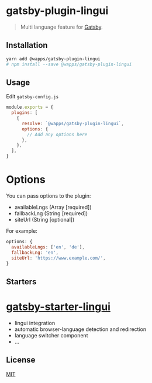 # gatsby-plugin-lingui
> Multi language feature for [Gatsby](https://github.com/gatsbyjs/gatsby).

## Installation
```sh
yarn add @wapps/gatsby-plugin-lingui
# npm install --save @wapps/gatsby-plugin-lingui
```

## Usage
Edit `gatsby-config.js`

```javascript
module.exports = {
  plugins: [
    {
      resolve: `@wapps/gatsby-plugin-lingui`,
      options: {
        // Add any options here
      },
    },
  ],
}
```

# Options
You can pass options to the plugin:
- availableLngs (Array [required])
- fallbackLng (String [required])
- siteUrl (String [optional])

For example:

```js
options: {
  availableLngs: ['en', 'de'],
  fallbackLng: 'en',
  siteUrl: 'https://www.example.com/',
}
```

## Starters
# [gatsby-starter-lingui](/starters/gatsby-starter-lingui)
- lingui integration
- automatic browser-language detection and redirection
- language switcher component
- ...

## License
[MIT](LICENSE)
